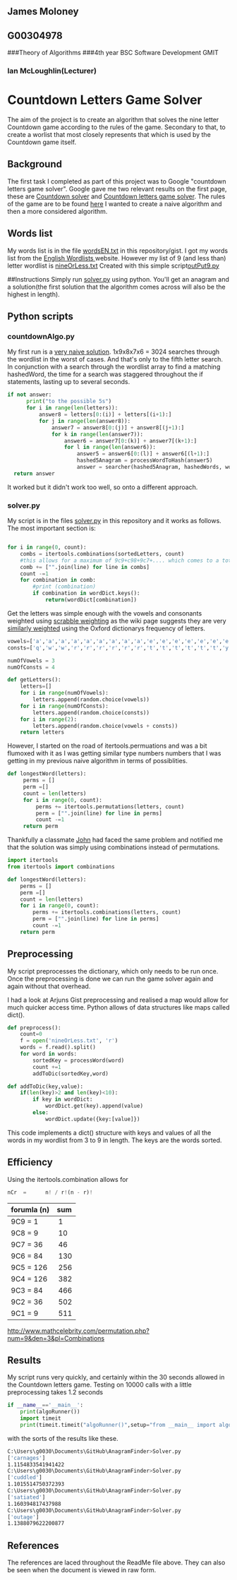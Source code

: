 ## James Moloney
## G00304978
###Theory of Algorithms 
###4th year BSC Software Development GMIT 
### Ian McLoughlin(Lecturer)

# Countdown Letters Game Solver
The aim of the project is to create an algorithm that solves the nine letter Countdown game according to the rules of the game.
Secondary to that, to create a worlist that most closely represents that which is used by the Countdown game itself. 

## Background
The first task I completed as part of this project was to Google "countdown letters game solver".
Google gave me two relevant results on the first page, these are [Countdown solver][1] and [Countdown letters game solver][2].
The rules of the game are to be found [here][4]
I wanted to create a naive algorithm and then a more considered algorithm.

## Words list
My words list is in the file [wordsEN.txt](wordsEn.txt) in this repository/gist.
I got my words list from the [English Wordlists ][3] website.
However my list of 9 (and less than) letter wordlist is [nineOrLess.txt](nineOrLess.txt)
Created with this simple script[outPut9.py](outPut9.py)

##Instructions
Simply run [solver.py](solver.py) using python.
You'll get an anagram and a solution(the first solution that the algorithm comes across will also be the highest in length).

## Python scripts
### countdownAlgo.py
My first run is a [very naive solution](countDownAlgo.py). 1x9x8x7x6 = 3024 searches through the wordlist in the worst of cases.
And that's only to the fifth letter search. In conjunction with a search through the wordlist array to find a matching hashedWord, the time for a search was staggered throughout the if statements, lasting up to several seconds.

```python
if not answer:
      print("to the possible 5s")
      for i in range(len(letters)):
          answer8 = letters[0:(i)] + letters[(i+1):]
          for j in range(len(answer8)):
              answer7 = answer8[0:(j)] + answer8[(j+1):]
              for k in range(len(answer7)):
                  answer6 = answer7[0:(k)] + answer7[(k+1):]
                  for l in range(len(answer6)):
                      answer5 = answer6[0:(l)] + answer6[(l+1):]
                      hashed5Anagram = processWordToHash(answer5)
                      answer = searcher(hashed5Anagram, hashedWords, wordList)
  return answer

```
It worked but it didn't work too well, so onto a different approach.


### solver.py
My script is in the files [solver.py](solver.py) in this repository and it works as follows.
The most important section is:

```python

for i in range(0, count):
    combs = itertools.combinations(sortedLetters, count)
    #this allows for a maximum of 9c9+c98+9c7+.... which comes to a totol of 502 maximum calls to the
    comb += ["".join(line) for line in combs]
    count -=1
    for combination in comb:
        #print (combination)
        if combination in wordDict.keys():
            return(wordDict[combination])

```
Get the letters was simple enough with the vowels and consonants weighted using [scrabble weighting](4) as the wiki page suggests they are very [similarly weighted](5) using the Oxford dictionarys frequency of letters. 
```python
vowels=['a','a','a','a','a','a','a','a','a','e','e','e','e','e','e','e','e','e','e','e','e','i','i','i','i','i','i','i','i','i','o','o','o','o','o','o','o','o','u','u','u','u',]  
consts=['q','w','w','r','r','r','r','r','r','t','t','t','t','t','t','y','y','p','p','s','s','s','s','d','d','d','d','f','f','g','g','g','j','k','l','l','l','l','z','x','c','c','v','v','b','b','n','n','n','n','n','n','m','m',]

numOfVowels = 3
numOfConsts = 4

def getLetters():
    letters=[]
    for i in range(numOfVowels):
        letters.append(random.choice(vowels))
    for i in range(numOfConsts):
        letters.append(random.choice(consts))
    for i in range(2):
        letters.append(random.choice(vowels + consts))
    return letters
```

However, I started on the road of itertools.permuations and was a bit flumoxed with it as I was getting similar type numbers numbers that I was getting in my previous naive algorithm in terms of possiblities. 
```python
def longestWord(letters):
     perms = []
     perm =[]
     count = len(letters)
     for i in range(0, count):
         perms += itertools.permutations(letters, count)
         perm = ["".join(line) for line in perms]
         count -=1
     return perm
```

Thankfully a classmate [John](https://github.com/JohnMalmsteen/python-countdown-cheatbot) had faced the same problem and notified me that the solution was simply using combinations instead of permutations. 
```python
import itertools
from itertools import combinations

def longestWord(letters):
    perms = []
    perm =[]
    count = len(letters)
    for i in range(0, count):
        perms += itertools.combinations(letters, count)
        perm = ["".join(line) for line in perms]
        count -=1
    return perm

```

## Preprocessing
My script preprocesses the dictionary, which only needs to be run once.
Once the preprocessing is done we can run the game solver again and again without that overhead.

I had a look at Arjuns Gist preprocessing and realised a map would allow for much quicker access time. Python allows of data structures like maps called dict().

```python
def preprocess():
    count=0
    f = open('nineOrLess.txt', 'r')
    words = f.read().split()
    for word in words:
        sortedKey = processWord(word)
        count +=1
        addToDic(sortedKey,word)

def addToDic(key,value):
    if(len(key)>2 and len(key)<10):
        if key in wordDict:
            wordDict.get(key).append(value)
        else:
            wordDict.update({key:[value]})

```
This code implements a dict() structure with keys and values of all the words in my wordlist from 3 to 9 in length. The keys are the words sorted.


## Efficiency

Using the itertools.combination allows for

```python
nCr  =  	n! / r!(n - r)!
```

| forumla (n)  | sum   |
|----------|------------|
| 9C9 = 1  |  &nbsp;1   |
| 9C8 = 9  |  &nbsp;10  |
| 9C7 = 36 |  &nbsp;46  |
| 9C6 = 84 |  &nbsp;130 |
| 9C5 = 126| &nbsp;256  |
| 9C4 = 126| &nbsp;382  |
| 9C3 = 84 | &nbsp;466  |
| 9C2 = 36 | &nbsp;502  | possible maximum iterations
| 9C1 = 9  | &nbsp;511  |

http://www.mathcelebrity.com/permutation.php?num=9&den=3&pl=Combinations


## Results
My script runs very quickly, and certainly within the 30 seconds allowed in the Countdown letters game.
Testing on 10000 calls with a little preprocessing takes 1.2 seconds
```python
if __name__=='__main__':
    print(algoRunner())
    import timeit
    print(timeit.timeit("algoRunner()",setup="from __main__ import algoRunner", number = 10000))
```

with the sorts of the results like these.

```bash
C:\Users\g0030\Documents\GitHub\AnagramFinder>Solver.py
['carnages']
1.1154833541941422
C:\Users\g0030\Documents\GitHub\AnagramFinder>Solver.py
['cuddled']
1.1015514750372393
C:\Users\g0030\Documents\GitHub\AnagramFinder>Solver.py
['satiated']
1.160394817437988
C:\Users\g0030\Documents\GitHub\AnagramFinder>Solver.py
['outage']
1.1388079622200877
```


## References
The references are laced throughout the ReadMe file above. They can also be seen when the document is viewed in raw form. 


[1]: http://incoherency.co.uk/countdown/
[2]: http://datagenetics.com/blog/august52014/index.html
[3]: http://www-01.sil.org/linguistics/wordlists/english/
[4]: https://en.wikipedia.org/wiki/Countdown_(game_show)#Letters_round
[5]: https://en.wikipedia.org/wiki/Scrabble_letter_distributions
[6]: http://stackoverflow.com/questions/28136435/python-munging-data-with-join-typeerror-sequence-item-0-expected-string
